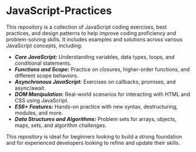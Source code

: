 # JavaScript-Practices
This repository is a collection of JavaScript coding exercises, best practices, and design patterns to help improve coding proficiency and problem-solving skills. It includes examples and solutions across various JavaScript concepts, including:

* _**Core JavaScript:**_ Understanding variables, data types, loops, and conditional statements.
* _**Functions and Scope:**_ Practice on closures, higher-order functions, and different scope behaviors.
* _**Asynchronous JavaScript:**_ Exercises on callbacks, promises, and async/await.
* _**DOM Manipulation:**_ Real-world scenarios for interacting with HTML and CSS using JavaScript.
* _**ES6+ Features:**_ Hands-on practice with new syntax, destructuring, modules, and more.
* _**Data Structures and Algorithms:**_ Problem sets for arrays, objects, maps, sets, and algorithm challenges.


This repository is ideal for beginners looking to build a strong foundation and for experienced developers looking to refine and update their skills.